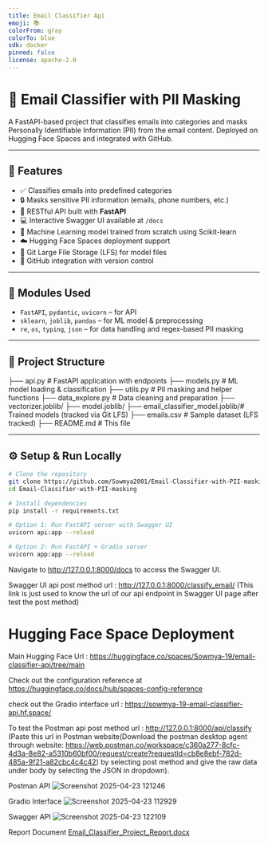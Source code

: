 ```yaml
---
title: Email Classifier Api
emoji: 📚
colorFrom: gray
colorTo: blue
sdk: docker
pinned: false
license: apache-2.0
---
```

# 📧 Email Classifier with PII Masking

A FastAPI-based project that classifies emails into categories and masks Personally Identifiable Information (PII) from the email content. Deployed on Hugging Face Spaces and integrated with GitHub.

---

## 🚀 Features

- ✅ Classifies emails into predefined categories
- 🔒 Masks sensitive PII information (emails, phone numbers, etc.)
- 🔎 RESTful API built with **FastAPI**
- 💻 Interactive Swagger UI available at `/docs`
- 🧠 Machine Learning model trained from scratch using Scikit-learn
- ☁️ Hugging Face Spaces deployment support
- 🐘 Git Large File Storage (LFS) for model files
- 🔁 GitHub integration with version control

---

## 🧠 Modules Used

- `FastAPI`, `pydantic`, `uvicorn` – for API
- `sklearn`, `joblib`, `pandas` – for ML model & preprocessing
- `re`, `os`, `typing`, `json` – for data handling and regex-based PII masking

---
## 📂 Project Structure

├── api.py # FastAPI application with endpoints 
├── models.py # ML model loading & classification 
├── utils.py # PII masking and helper functions 
├── data_explore.py # Data cleaning and preparation 
├── vectorizer.joblib/
├── model.joblib/
├── email_classifier_model.joblib/# Trained models (tracked via Git LFS) 
├── emails.csv # Sample dataset (LFS tracked) 
├── README.md # This file

---

## ⚙️ Setup & Run Locally

```bash
# Clone the repository
git clone https://github.com/Sowmya2001/Email-Classifier-with-PII-masking
cd Email-Classifier-with-PII-masking

# Install dependencies
pip install -r requirements.txt

# Option 1: Run FastAPI server with Swagger UI
uvicorn api:app --reload

# Option 2: Run FastAPI + Gradio server
uvicorn app:app --reload
```
Navigate to http://127.0.0.1:8000/docs to access the Swagger UI.

Swagger UI api post method url : http://127.0.0.1:8000/classify_email/ (This link is just used to know the url of our api endpoint in Swagger UI page after test the post method)

# Hugging Face Space Deployment

Main Hugging Face Url : https://huggingface.co/spaces/Sowmya-19/email-classifier-api/tree/main

Check out the configuration reference at https://huggingface.co/docs/hub/spaces-config-reference

check out the Gradio interface url :  https://sowmya-19-email-classifier-api.hf.space/

To test the Postman api post method url : http://127.0.0.1:8000/api/classify (Paste this url in Postman website(Download the postman desktop agent through website: https://web.postman.co/workspace/c360a277-8cfc-4d3a-8e82-a5310b60bf00/request/create?requestId=cb8e8ebf-782d-485a-9f21-a82cbc4c4c42) by selecting post method and give the raw data under body by selecting the JSON in dropdown).

Postman API  ![Screenshot 2025-04-23 121246](https://github.com/user-attachments/assets/48056444-8906-4bcc-b498-b11afa79f469) 

Gradio Interface  ![Screenshot 2025-04-23 112929](https://github.com/user-attachments/assets/0231b752-a0d6-480d-bddc-defdb3781958) 
 

Swagger API  ![Screenshot 2025-04-23 122109](https://github.com/user-attachments/assets/6f854023-2f88-4ae8-b355-ab9648c5c971)

Report Document  [Email_Classifier_Project_Report.docx](https://github.com/user-attachments/files/19863197/Email_Classifier_Project_Report.docx)
